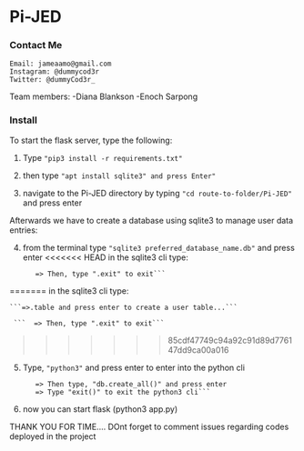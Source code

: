 # Pi-JED
### Contact Me
```
Email: jameaamo@gmail.com
Instagram: @dummycod3r
Twitter: @dummyCod3r_
```

Team members:
-Diana Blankson
-Enoch Sarpong

### Install

To start the flask server, type the following:


1. Type ```"pip3 install -r requirements.txt"```

2. then type ```"apt install sqlite3" and press Enter"```

3. navigate to the Pi-JED directory by typing ```"cd route-to-folder/Pi-JED"``` and press enter

Afterwards we have to create a database using sqlite3 to manage user data entries:

4. from the terminal type ```"sqlite3 preferred_database_name.db"``` and press enter
<<<<<<< HEAD
	in the sqlite3 cli type: 

	```=>.table and press enter to create a user table...
	   => Then, type ".exit" to exit```
=======
	in the sqlite3 cli type:
	
	```=>.table and press enter to create a user table...```
	
	 ```  => Then, type ".exit" to exit```
>>>>>>> 85cdf47749c94a92c91d89d776147dd9ca00a016

5. Type, ```"python3"``` and press enter to enter into the python cli

	```=> From the python3 cli, type "from app import db" and press enter
	   => Then type, "db.create_all()" and press enter
	   => Type "exit()" to exit the python3 cli```

6. now you can start flask (python3 app.py)


THANK YOU FOR TIME.... DOnt forget to comment issues regarding codes deployed in the project
